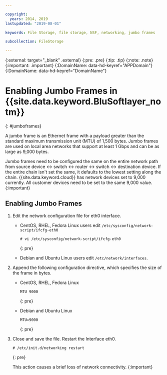 ```yaml
---

copyright:
  years: 2014, 2019
lastupdated: "2019-08-01"

keywords: File Storage, file storage, NSF, networking, jumbo frames

subcollection: FileStorage

---
```

{:external: target="_blank" .external}
{:pre: .pre}
{:tip: .tip}
{:note: .note}
{:important: .important}
{:DomainName: data-hd-keyref="APPDomain"}
{:DomainName: data-hd-keyref="DomainName"}


# Enabling Jumbo Frames in {{site.data.keyword.BluSoftlayer_notm}}
{: #jumboframes}

A jumbo frame is an Ethernet frame with a payload greater than the standard maximum transmission unit (MTU) of 1,500 bytes. Jumbo frames are used on local area networks that support at least 1 Gbps and can be as large as 9,000 bytes.

Jumbo frames need to be configured the same on the entire network path from source device <-> switch <-> router <-> switch <-> destination device. If the entire chain isn't set the same, it defaults to the lowest setting along the chain. {{site.data.keyword.cloud}} has network devices set to 9,000 currently. All customer devices need to be set to the same 9,000 value.
{:important}

## Enabling Jumbo Frames

1. Edit the network configuration file for eth0 interface.
   - CentOS, RHEL, Fedora Linux users edit `/etc/sysconfig/network-script/ifcfg-eth0`
     ```
     # vi /etc/sysconfig/network-script/ifcfg-eth0
     ```
     {: pre}

   - Debian and Ubuntu Linux users edit `/etc/network/interfaces`.

2. Append the following configuration directive, which specifies the size of the frame in bytes.
   - CentOS, RHEL, Fedora Linux
     ```
     MTU 9000
     ```
     {: pre}

   - Debian and Ubuntu Linux
     ```
     MTU=9000
     ```
     {: pre}

3. Close and save the file. Restart the Interface eth0.
   ```
   # /etc/init.d/networking restart
   ```
   {: pre}

   This action causes a brief loss of network connectivity.
   {:important}
